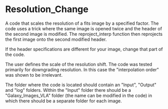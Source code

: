 # Resolution_Change
A code that scales the resolution of a fits image by a specified factor.
The code uses a trick where the same image is opened twice and the header 
of the second image is modified. The reproject_interp function then reprojects
the first image onto the second modified header.

If the header specifications are different for your image, change that 
part of the code.

The user defines the scale of the resolution shift. The code was tested
primarily for downgrading resolution. In this case the "interpolation order"
was shown to be irrelevant.

The folder where the code is located should contain an "Input", "Output" and
"log" folders. Within the "Input" folder there should be a "Galaxy_Images_VLA"
folder (the name can be modified in the code) in which there should be a separate
folder for each image. 
